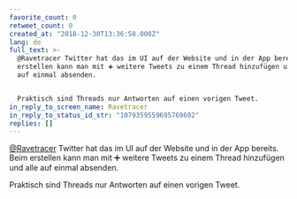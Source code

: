 ```yaml
---
favorite_count: 0
retweet_count: 0
created_at: "2018-12-30T13:36:58.000Z"
lang: de
full_text: >-
  @Ravetracer Twitter hat das im UI auf der Website und in der App bereits. Beim
  erstellen kann man mit ➕ weitere Tweets zu einem Thread hinzufügen und alle
  auf einmal absenden.


  Praktisch sind Threads nur Antworten auf einen vorigen Tweet.
in_reply_to_screen_name: Ravetracer
in_reply_to_status_id_str: "1079359559695769602"
replies: []
---
```


[@Ravetracer](https://twitter.com/Ravetracer) Twitter hat das im UI auf der
Website und in der App bereits. Beim erstellen kann man mit ➕ weitere Tweets zu
einem Thread hinzufügen und alle auf einmal absenden.

Praktisch sind Threads nur Antworten auf einen vorigen Tweet.
